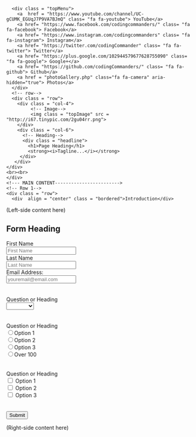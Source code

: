 <!DOCTYPE html>
<html lang="en-us">
  <head>
    <!-- Meta Viewport-->
    <meta name="viewport" content="width=device-width, initial-scale=1.0">
    <!-- CSS Stylesheet -->
    <link rel="stylesheet" type="text/css" href="responsive.css">
    <!-- Font Awesome Stylesheet: Social Media (and other) icons: http://fontawesome.io/ -->
    <link rel="stylesheet" href="https://cdnjs.cloudflare.com/ajax/libs/font-awesome/4.7.0/css/font-awesome.min.css">
    <!-- Page Title-->
    <title>Coding Commanders</title>
  </head>
  <body>
    <!--- HEADER------------------------>
    <div class = "topContainer">
      
      <div class = "topMenu">
        <a  href = "https://www.youtube.com/channel/UC-gCUMK_EGUqJ7P9VA7BJmQ" class= "fa fa-youtube"> YouTube</a>
        <a href= "https://www.facebook.com/codingcommanders/" class= "fa fa-facebook"> Facebook</a>
        <a href= "https://www.instagram.com/codingcommanders" class= "fa fa-instagram"> Instagram</a>
        <a href= "https://twitter.com/codingCommander" class= "fa fa-twitter"> Twitter</a>
        <a href= "https://plus.google.com/102944579677628755090" class= "fa fa-google"> Google+</a>
        <a href= "https://github.com/codingCommanders/" class= "fa fa-github"> Github</a>
        <a href = "photoGallery.php" class="fa fa-camera" aria-hidden="true"> Photos</a>
      </div>
      <!-- row-->
      <div class = "row">
        <div class = "col-4">
             <!-- Image-->
             <img class = "topImage" src = "http://i67.tinypic.com/2gu04rr.png">
        </div>
        <div class = "col-6">
          <!-- Heading-->
          <div class = "headline">
            <h1>Page Heading</h1>
            <strong><i>Tagline...</i></strong>
         </div>
       </div>
    </div>
    <br><br>
    </div>
    <!--- MAIN CONTENT------------------------>
    <!-- Row 1-->
    <div class = "row">
      <div  align = "center" class = "bordered">Introduction</div>
  </div>
    <!-- Row 2-->
    <div class = "row">
      <!-- Left side column (3/12 or 33.33% of the page width)-->
      <div class = "col-3">
        (Left-side content here)
      </div>
      <!-- Middle column (6/12 or 50% of the page width)-->
      <div class = "col-6">
        <!-- Form-->
        <form class= "myForm" method= "post" action= "main.php">
          <h2>Form Heading</h2>
          <!-- Text imput field-->
         <label class = "redLabel" for = "firstName">First Name</label><br>
         <input type="text" name="firstName" placeholder="First Name" required><br>
         <label class = "redLabel" for = "lastName">Last Name</label><br>
         <input type="text" name="lastName" placeholder="Last Name"><br>
         <label class = "redLabel" for = "userEmail">Email Address:</label><br>
         <input type="email" name="userEmail" placeholder="youremail@email.com" required><br>
         <br><br>
          <!-- Select-->
          <label class = "redLabel" for = "mySelect">Question or Heading</label><br>
          <select name = "mySelect">
            <option></option>
            <option for = "mySelect" value = "1">Option 1</option>
            <option for = "mySelect" value = "2">Option 2</option>
            <option for = "mySelect" value = "3">Option 3</option>
            <option for = "mySelect" value = "4">Option 4</option>
          </select><br>
          <br><br>
          <!-- Radio buttons-->
          <label class = "redLabel" for = "myRadio">Question or Heading</label><br>
            <input type = "radio" name = "myRadio" value = "1">Option 1<br>
            <input type = "radio" name = "myRadio" value = "2">Option 2<br>
            <input type = "radio" name = "myRadio" value = "3">Option 3<br>
            <input type = "radio" name = "myRadio" value = "4">Over 100<br>
          <br><br>
         <!-- Checkboxes-->
         <label class = "redLabel" for = "myChecks">Question or Heading</label><br>
           <input type = "checkbox" name = "myChecks" value = "1">  Option 1<br>
           <input type = "checkbox" name = "myChecks" value = "2">  Option 2<br>
           <input type = "checkbox" name = "myChecks" value = "3">  Option 3<br>
           <br><br>
            <!-- Submit Button-->
            <input type="submit" value="Submit">
        </form>
      </div>
      <!-- Right side column (3/12 or 33.33% of the page width)-->
      <div class = "col-3">
        (Right-side content here)
      </div>
    </div>
   </body>
 </html>
